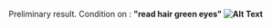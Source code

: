 Preliminary result. Condition on : <b>"read hair green eyes"<b>
![Alt Text](https://github.com/thtang/ADLxMLDS2017/blob/master/hw4/early/anime_cDCGAN_generation_animation.gif)